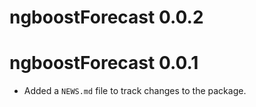 # ngboostForecast 0.0.2

# ngboostForecast 0.0.1

* Added a `NEWS.md` file to track changes to the package.
